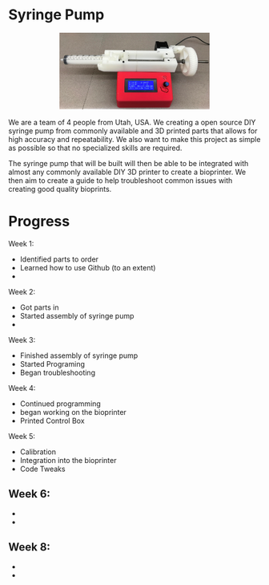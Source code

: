 # Syringe Pump
<p align="center">
<img src="https://github.com/FOSH-following-demand/Syringe_Pump/blob/master/Photos/IMG_6256.JPG" width="300"/>


We are a team of 4 people from Utah, USA. We creating a open source DIY syringe pump from commonly available and 3D printed parts that allows for high accuracy and repeatability. We also want to make this project as simple as possible so that no specialized skills are required.

The syringe pump that will be built will then be able to be integrated with almost any commonly available DIY 3D printer to create a bioprinter. We then aim to create a guide to help troubleshoot common issues with creating good quality bioprints.


# Progress

Week 1:
- Identified parts to order
- Learned how to use Github (to an extent)
-

Week 2:
- Got parts in
- Started assembly of syringe pump
-

Week 3:
- Finished assembly of syringe pump
- Started Programing
- Began troubleshooting

Week 4:
- Continued programming
- began working on the bioprinter
- Printed Control Box

Week 5:
- Calibration
- Integration into the bioprinter
- Code Tweaks

Week 6:
-
-
-

Week 8:
-
-
-
